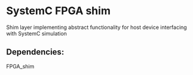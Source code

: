 # SystemC FPGA shim

Shim layer implementing abstract functionality for host device interfacing with SystemC simulation

## Dependencies:

FPGA_shim
